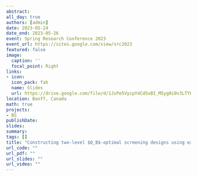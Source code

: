```yaml
---
abstract:
all_day: true
authors: [admin]
date: 2023-05-24
date_end: 2023-05-26
event: Spring Research Conference 2023
event_url: https://sites.google.com/view/src2023
featured: false
image:
  caption: ''
  focal_point: Right
links:
- icon: 
  icon_pack: fab
  name: Slides 
  url: https://drive.google.com/file/d/1JsPe5VycpY4Cd5xBI_M5yg0i0v3LTYLa/view?usp=sharing
location: Banff, Canada
math: true
projects:
- BS
publishDate: 
slides: 
summary: 
tags: []
title: "Constructing two-level $Q_B$-optimal screening designs using exact and heuristic algorithms"
url_code: ""
url_pdf: ""
url_slides: ""
url_video: ""
---
```


